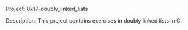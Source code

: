 Project: 0x17-doubly_linked_lists

Description: This project contains exercises in doubly linked lists in C.
